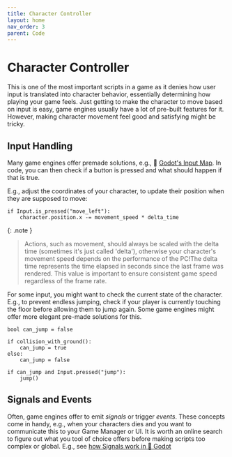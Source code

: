 ```yaml
---
title: Character Controller
layout: home
nav_order: 3
parent: Code
---
```


# Character Controller
This is one of the most important scripts in a game as it denies how user input is translated into character behavior, essentially determining how playing your game feels.
Just getting to make the character to move based on input is easy, game engines usually have a lot of pre-built features for it. However, making character movement feel good and satisfying might be tricky.

## Input Handling
Many game engines offer premade solutions, e.g., 🤖 [Godot's Input Map](https://docs.godotengine.org/en/latest/tutorials/inputs/input_examples.html#inputmap). 
In code, you can then check if a button is pressed and what should happen if that is true.

E.g., adjust the coordinates of your character, to update their position when they are supposed to move:

```
if Input.is_pressed("move_left"):
    character.position.x -= movement_speed * delta_time
```

{: .note }
> Actions, such as movement, should always be scaled with the delta time (sometimes it's just called 'delta'), otherwise your character's movement speed depends on the performance of the PC!The delta time represents the time elapsed in seconds since the last frame was rendered. This value is important to ensure consistent game speed regardless of the frame rate.

For some input, you might want to check the current state of the character. E.g., to prevent endless jumping, check if your player is currently touching the floor before allowing them to jump again. Some game engines might offer more elegant pre-made solutions for this.

```
bool can_jump = false

if collision_with_ground():
    can_jump = true
else:
    can_jump = false

if can_jump and Input.pressed("jump"):
    jump()
```

## Signals and Events
Often, game engines offer to emit *signals* or trigger *events*. These concepts come in handy, e.g., when your characters dies and you want to communicate this to your Game Manager or UI. It is worth an online search to figure out what you tool of choice offers before making scripts too complex or global. E.g., see [how Signals work in 🤖 Godot](https://docs.godotengine.org/en/4.4/getting_started/step_by_step/signals.html)
